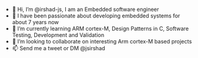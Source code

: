 - 👋 Hi, I’m @irshad-js, I am an Embedded software engineer
- 👀 I have been passionate about developing embedded systems for about 7 years now
- 🌱 I’m currently learning ARM cortex-M, Design Patterns in C, Software Testing, Development and Validation
- 💞️ I’m looking to collaborate on interesting Arm cortex-M based projects
- 📫 Send me a tweet or DM @jsirshad

<!---
irshad-js/irshad-js is a ✨ special ✨ repository because its `README.md` (this file) appears on your GitHub profile.
You can click the Preview link to take a look at your changes.
--->
